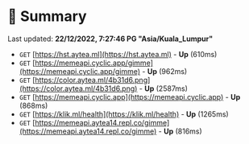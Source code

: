 # 📖 Summary
Last updated: **22/12/2022, 7:27:46 PG "Asia/Kuala_Lumpur"**

- `GET` [https://hst.aytea.ml](https://hst.aytea.ml) - **Up** (610ms)
- `GET` [https://memeapi.cyclic.app/gimme](https://memeapi.cyclic.app/gimme) - **Up** (962ms)
- `GET` [https://color.aytea.ml/4b31d6.png](https://color.aytea.ml/4b31d6.png) - **Up** (2587ms)
- `GET` [https://memeapi.cyclic.app](https://memeapi.cyclic.app) - **Up** (868ms)
- `GET` [https://klik.ml/health](https://klik.ml/health) - **Up** (1265ms)
- `GET` [https://memeapi.aytea14.repl.co/gimme](https://memeapi.aytea14.repl.co/gimme) - **Up** (816ms)
